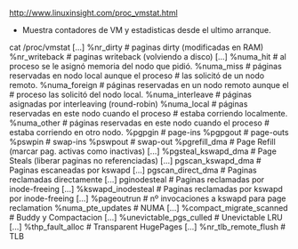 http://www.linuxinsight.com/proc_vmstat.html

- Muestra contadores de VM y estadisticas desde el ultimo arranque.

cat /proc/vmstat
  [...]
  %nr_dirty                     # paginas dirty (modificadas en RAM)
  %nr_writeback                 # paginas writeback (volviendo a disco)
  [...]
  %numa_hit        # al proceso se le asignó memoria del nodo que pidió.
  %numa_miss       # páginas reservadas en nodo local aunque el proceso
                   # las solicitó de un nodo remoto.
  %numa_foreign    # páginas reservadas en un nodo remoto aunque el
                   # proceso las solicitó del nodo local.
  %numa_interleave # páginas asignadas por interleaving (round-robin)
  %numa_local      # páginas reservadas en este nodo cuando el proceso
                   # estaba corriendo localmente.
  %numa_other      # páginas reservadas en este nodo cuando el proceso
                   # estaba corriendo en otro nodo.
  %pgpgin               # page-ins
  %pgpgout              # page-outs
  %pswpin               # swap-ins
  %pswpout              # swap-out
  %pgrefill_dma         # Page Refill (marcar pag. activas como inactivas)
  [...]
  %pgsteal_kswapd_dma   # Page Steals (liberar paginas no referenciadas)
  [...]
  pgscan_kswapd_dma     # Paginas escaneadas por kswapd
  [...]
  pgscan_direct_dma     # Paginas reclamadas directamente
  [...]
  pginodesteal          # Paginas reclamadas por inode-freeing
  [...]
  %kswapd_inodesteal    # Paginas reclamadas por kswapd por inode-freeing
  [...]
  %pageoutrun           # nº invocaciones a kswapd para page reclamation
  %numa_pte_updates             # NUMA
  [...]
  %compact_migrate_scanned      # Buddy y Compactacion
  [...]
  %unevictable_pgs_culled       # Unevictable LRU
  [...]
  %thp_fault_alloc              # Transparent HugePages
  [...]
  %nr_tlb_remote_flush          # TLB

